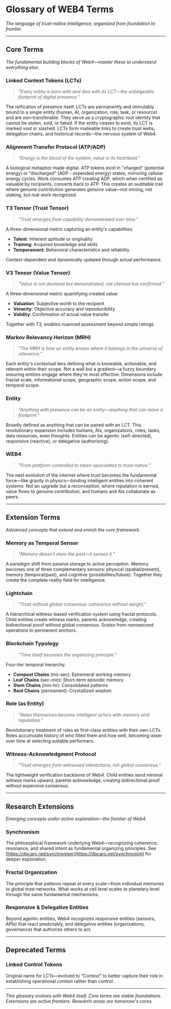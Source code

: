 # Glossary of WEB4 Terms

*The language of trust-native intelligence, organized from foundation to frontier.*

---

## Core Terms
*The fundamental building blocks of Web4—master these to understand everything else.*

### Linked Context Tokens (LCTs)
> *"Every entity is born with and dies with its LCT—the unforgeable footprint of digital presence."*

The reification of presence itself. LCTs are permanently and immutably bound to a single entity (human, AI, organization, role, task, or resource) and are non-transferable. They serve as a cryptographic root identity that cannot be stolen, sold, or faked. If the entity ceases to exist, its LCT is marked void or slashed. LCTs form malleable links to create trust webs, delegation chains, and historical records—the nervous system of Web4.

### Alignment Transfer Protocol (ATP/ADP)
> *"Energy is the blood of the system; value is its heartbeat."*

A biological metaphor made digital. ATP tokens exist in "charged" (potential energy) or "discharged" (ADP - expended energy) states, mirroring cellular energy cycles. Work consumes ATP creating ADP, which when certified as valuable by recipients, converts back to ATP. This creates an auditable trail where genuine contribution generates genuine value—not mining, not staking, but real work recognized.

### T3 Tensor (Trust Tensor)
> *"Trust emerges from capability demonstrated over time."*

A three-dimensional metric capturing an entity's capabilities:
- **Talent**: Inherent aptitude or originality
- **Training**: Acquired knowledge and skills
- **Temperament**: Behavioral characteristics and reliability

Context-dependent and dynamically updated through actual performance.

### V3 Tensor (Value Tensor)
> *"Value is not declared but demonstrated, not claimed but confirmed."*

A three-dimensional metric quantifying created value:
- **Valuation**: Subjective worth to the recipient
- **Veracity**: Objective accuracy and reproducibility
- **Validity**: Confirmation of actual value transfer

Together with T3, enables nuanced assessment beyond simple ratings.

### Markov Relevancy Horizon (MRH)
> *"The MRH is how an entity knows where it belongs in the universe of relevance."*

Each entity's contextual lens defining what is knowable, actionable, and relevant within their scope. Not a wall but a gradient—a fuzzy boundary ensuring entities engage where they're most effective. Dimensions include fractal scale, informational scope, geographic scope, action scope, and temporal scope.

### Entity
> *"Anything with presence can be an entity—anything that can leave a footprint."*

Broadly defined as anything that can be paired with an LCT. This revolutionary expansion includes humans, AIs, organizations, roles, tasks, data resources, even thoughts. Entities can be agentic (self-directed), responsive (reactive), or delegative (authorizing).

### WEB4
> *"From platform-controlled to token-speculated to trust-native."*

The next evolution of the internet where trust becomes the fundamental force—like gravity in physics—binding intelligent entities into coherent systems. Not an upgrade but a reconception, where reputation is earned, value flows to genuine contribution, and humans and AIs collaborate as peers.

---

## Extension Terms
*Advanced concepts that extend and enrich the core framework.*

### Memory as Temporal Sensor
> *"Memory doesn't store the past—it senses it."*

A paradigm shift from passive storage to active perception. Memory becomes one of three complementary sensors: physical (spatial/present), memory (temporal/past), and cognitive (possibilities/future). Together they create the complete reality field for intelligence.

### Lightchain
> *"Trust without global consensus: coherence without weight."*

A hierarchical witness-based verification system using fractal protocols. Child entities create witness marks, parents acknowledge, creating bidirectional proof without global consensus. Scales from nanosecond operations to permanent anchors.

### Blockchain Typology
> *"Time itself becomes the organizing principle."*

Four-tier temporal hierarchy:
- **Compost Chains** (ms-sec): Ephemeral working memory
- **Leaf Chains** (sec-min): Short-term episodic memory
- **Stem Chains** (min-hr): Consolidated patterns
- **Root Chains** (permanent): Crystallized wisdom

### Role (as Entity)
> *"Roles themselves become intelligent actors with memory and reputation."*

Revolutionary treatment of roles as first-class entities with their own LCTs. Roles accumulate history of who filled them and how well, becoming wiser over time at selecting suitable performers.

### Witness-Acknowledgment Protocol
> *"Trust emerges from witnessed interactions, not global consensus."*

The lightweight verification backbone of Web4. Child entities send minimal witness marks upward, parents acknowledge, creating bidirectional proof without expensive consensus.

---

## Research Extensions
*Emerging concepts under active exploration—the frontier of Web4.*

### Synchronism
The philosophical framework underlying Web4—recognizing coherence, resonance, and shared intent as fundamental organizing principles. See [https://dpcars.net/synchronism](https://dpcars.net/synchronism) for deeper exploration.

### Fractal Organization
The principle that patterns repeat at every scale—from individual memories to global trust networks. What works at cell level scales to planetary level through the same fundamental mechanisms.

### Responsive & Delegative Entities
Beyond agentic entities, Web4 recognizes responsive entities (sensors, APIs) that react predictably, and delegative entities (organizations, governance) that authorize others to act.

---

## Deprecated Terms

### Linked Control Tokens
Original name for LCTs—evolved to "Context" to better capture their role in establishing operational context rather than control.

---

*This glossary evolves with Web4 itself. Core terms are stable foundations. Extensions are active frontiers. Research areas are tomorrow's cores.*